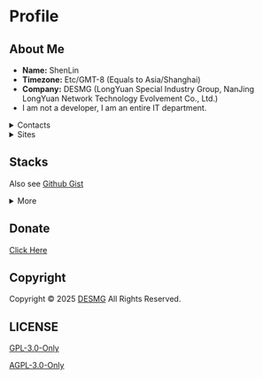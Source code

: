 # Profile

## About Me

* **Name:** ShenLin
* **Timezone:** Etc/GMT-8 (Equals to Asia/Shanghai)
* **Company:** DESMG (LongYuan Special Industry Group, NanJing LongYuan Network Technology Evolvement Co., Ltd.)
* I am not a developer, I am an entire IT department.

<details>
<summary>Contacts</summary>

* 📬 [github@desmg.org](mailto:github@desmg.org)
* 📬 [773933146@qq.com](mailto:773933146@qq.com)
* 📬 [admin@desmg.com](mailto:admin@desmg.com)
* <img src="https://raw.githubusercontent.com/github/explore/80688e429a7d4ef2fca1e82350fe8e3517d3494d/topics/telegram/telegram.png" alt="Telegram" style="width: 1em; height: 1em; vertical-align: text-bottom;" />  [@jyxjjj](https://t.me/jyxjjj)

</details>

<details>
<summary>Sites</summary>

* 🏠 [Main](https://www.desmg.com)
* 📄 [Blog](https://blog.desmg.com)
* 📦 [Registry](https://www.desmg.com/error.php?code=421&msg=Intranet%20Needed&url=https://registry.desmg.com)
* ☁️ [DNS](https://www.desmg.com/error.php?code=401&msg=CloudFlare%20Login%20Status%20Required&url=https://dns.desmg.com)
* 📂 [Files](https://www.desmg.com/error.php?code=403&msg=Hidden%20By%20Privacy%20Issues&url=Hidden)
* 🌐 [SD-WAN](https://www.desmg.com/error.php?code=403&msg=Hidden%20By%20Privacy%20Issues&url=Hidden)
* 📊 [Status](https://status.desmg.com)

</details>

## Stacks

Also see [Github Gist](https://gist.github.com/jyxjjj)

<details>
<summary>More</summary>

##### Languages

* [PHP](https://www.php.net), [Laravel](https://laravel.com)
* [NodeJS](https://nodejs.org), [Angular](https://angular.dev), [React](https://react.dev), SASS, [CSS](https://www.w3.org/Style/CSS/), [MUI](https://mui.com)
* [Go](https://golang.org)
* [Python](https://www.python.org)
* C#
* C, [OpenSSL](https://www.openssl.org), [CURL](https://github.com/curl/curl)
* Java, Spring, JNA

##### Clouds

* [CloudFlare](https://www.cloudflare.com)
* [Digital Ocean](https://www.digitalocean.com/?refcode=23e8653b361a&utm_campaign=GitHub_Profile&utm_medium=Referral_Program&utm_source=GitHub), Droplets
* [Aliyun](https://www.desmg.com/jump.php?url=https%3A%2F%2Fwww.aliyun.com%2Fminisite%2Fgoods%3FuserCode%3Dsmzmcy90), ECS, VPC, EIP, OSS, SWAS-Next

##### OS

* [macOS](https://www.apple.com/macos)
* [Linux](https://fedoraproject.org)
* [Windows](https://www.microsoft.com/windows)

##### Softwares

* [Nginx](https://nginx.org)
* [MariaDb](https://mariadb.org)
* [Redis](https://redis.io)
* [Git](https://git-scm.com)
* [SVN](https://subversion.apache.org)
* [Podman](https://podman.io)
* [InfluxDB](https://docs.influxdata.com/influxdb/v2/)
* [Telegraf](https://docs.influxdata.com/telegraf/v1/)

##### Hobbies

* [Singing](https://kg.qq.com/index-pc.html)
* Video Gaming([1](https://www.blizzard.com))([2](https://store.steampowered.com))
* [Marvel](https://www.marvel.com) more than [Detective](https://www.dc.com)
* Dogs, cats, but i am allergic to dog hair and cat hair.
* [hamsters](https://en.wikipedia.org/wiki/Hamster)
* [Jurisprudence](https://en.wikipedia.org/wiki/Jurisprudence)
* [Astrophysics](https://en.wikipedia.org/wiki/Astrophysics)
* [Quantum mechanics](https://en.wikipedia.org/wiki/Quantum_mechanics)
* Wake up late
* Sleep late
* I am lazy enough.

</details>

## Donate

[Click Here](https://www.desmg.com/#/donate)

## Copyright

Copyright &copy; 2025 [DESMG](https://www.desmg.com) All Rights Reserved. 

## LICENSE

[GPL-3.0-Only](LICENSE)

[AGPL-3.0-Only](LICENSE)
